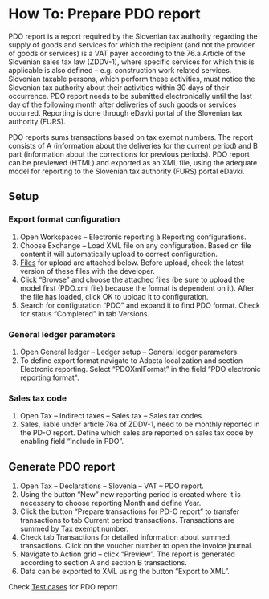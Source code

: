 # How To: Prepare PDO report

PDO report is a report required by the Slovenian tax authority regarding the supply of goods and services for which the recipient (and not the provider of goods or services) is a VAT payer according to the 76.a Article of the Slovenian sales tax law (ZDDV-1), where specific services for which this is applicable is also defined – e.g. construction work related services. Slovenian taxable persons, which perform these activities, must notice the Slovenian tax authority about their activities within 30 days of their occurrence. PDO report needs to be submitted electronically until the last day of the following month after deliveries of such goods or services occurred. Reporting is done through eDavki portal of the Slovenian tax authority (FURS).

PDO reports sums transactions based on tax exempt numbers. The report consists of A (information about the deliveries for the current period) and B part (information about the corrections for previous periods). PDO report can be previewed (HTML) and exported as an XML file, using the adequate model for reporting to the Slovenian tax authority (FURS) portal eDavki.

## **Setup**  

### Export format configuration 

1. Open Workspaces – Electronic reporting à Reporting configurations.
2. Choose Exchange – Load XML file on any configuration. Based on file content it will automatically upload to correct configuration. 
3. [Files](PDO-Report.zip) for upload are attached below. Before upload, check the latest version of these files with the developer.  
4. Click “Browse” and choose the attached files (be sure to upload the model first (PDO.xml file) because the format is dependent on it). After the file has loaded, click OK to upload it to configuration. 
5. Search for configuration “PDO” and expand it to find PDO format. Check for status “Completed” in tab Versions. 

### General ledger parameters

1. Open General ledger – Ledger setup – General ledger parameters.
2. To define export format navigate to Adacta localization and section Electronic reporting. Select “PDOXmlFormat” in the field “PDO electronic reporting format". 

### Sales tax code 

1. Open Tax – Indirect taxes – Sales tax – Sales tax codes.
2. Sales, liable under article 76a of ZDDV-1, need to be monthly reported in the PD-O report. Define which sales are reported on sales tax code by enabling field “Include in PDO”.  

## **Generate PDO report** 

1. Open Tax – Declarations – Slovenia – VAT – PDO report.
2. Using the button “New” new reporting period is created where it is necessary to choose reporting Month and define Year. 
3. Click the button “Prepare transactions for PD-O report” to transfer transactions to tab Current period transactions. Transactions are summed by Tax exempt number. 
4. Check tab Transactions for detailed information about summed transactions. Click on the voucher number to open the invoice journal. 
5. Navigate to Action grid – click “Preview”. The report is generated according to section A and section B transactions.
6. Data can be exported to XML using the button “Export to XML”.  

Check [Test cases](PDO-Report.zip) for PDO report.